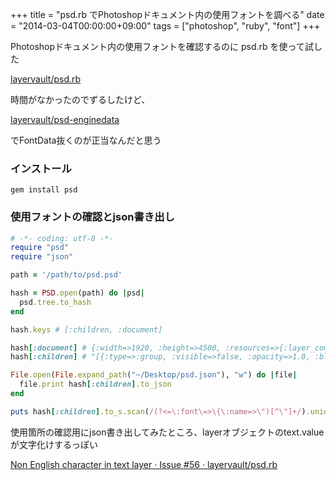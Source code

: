 +++
title = "psd.rb でPhotoshopドキュメント内の使用フォントを調べる"
date = "2014-03-04T00:00:00+09:00"
tags = ["photoshop", "ruby", "font"]
+++

Photoshopドキュメント内の使用フォントを確認するのに psd.rb を使って試した

[layervault/psd.rb](https://github.com/layervault/psd.rb)

時間がなかったのでずるしたけど、

[layervault/psd-enginedata](https://github.com/layervault/psd-enginedata)

でFontData抜くのが正当なんだと思う

### インストール

```
gem install psd
```

### 使用フォントの確認とjson書き出し

```ruby
# -*- coding: utf-8 -*-
require "psd"
require "json"

path = '/path/to/psd.psd'

hash = PSD.open(path) do |psd|
  psd.tree.to_hash
end

hash.keys # [:children, :document]

hash[:document] # {:width=>1920, :height=>4500, :resources=>{:layer_comps=>[], :guides=>[{:location=>460, :direction=>"vertical"}, {:location=>1460, :direction=>"vertical"}, {:location=>550, :direction=>"horizontal"}, {:location=>2092, :direction=>"vertical"}, {:location=>2091, :direction=>"vertical"}, {:location=>1210, :direction=>"horizontal"}, {:location=>510, :direction=>"vertical"}, {:location=>525, :direction=>"vertical"}, {:location=>1410, :direction=>"vertical"}, {:location=>1395, :direction=>"vertical"}, {:location=>960, :direction=>"vertical"}], :slices=>[{:id=>0, :group_id=>0, :origin=>"autoGenerated", :associated_layer_id=>nil, :name=>"", :type=>"Img ", :bounds=>{:left=>0, :top=>0, :right=>1920, :bottom=>4500}, :url=>"", :target=>"", :message=>"", :alt=>"", :cell_text_is_html=>true, :cell_text=>"", :horizontal_alignment=>"default", :vertical_alignment=>"default", :color=>nil, :outset=>{:top=>0, :left=>0, :bottom=>0, :right=>0}}]}}
hash[:children] # "[{:type=>:group, :visible=>false, :opacity=>1.0, :blending_mode=>\"passthru\", :name=>\"グループ１\", :left=>-109, :right=>1920, :top=>-155, :bottom=>2300, :height=>2455, :width=>2029, :children=>[{:type=>:group, :visible=>true, :opacity=>1.0, :blending_mode=>\"passthru\", :name=>\"あ icon\", :left=>694, :right=>1285, :top=>328, :bottom=>656, :height=>328, :width=>591, :children=>[{:type=>:layer, :visible=>true, :opacity=>1.0, :blending_mode=>\"normal\", :name=>\"あ pict\", :left=>773, :right=>811, :top=>463, :bottom=>512, :height=>49, :width=>38, :text=>nil, :ref_x=>775.0, :ref_y=>465.0, :mask=>{}, :image=>{:width=>38, :height=>49, :channels=>[{:id=>-1, :length=>841}, {:id=>0, :length=>1197}, {:id=>1, :length=>1240}, {:id=>2, :length=>1117}]}}, {:type=>:layer, :visible=>true, :opacity=>1.0, :blending_mode=>\"normal\", :name=>\"あ pict 8\", :left=>715, :right=>753, :top=>607, :bottom=>656, :height=>49, :width=>38, :text=>nil, :ref_x=>717.0, :ref_y=>609.0, :mask=>{}, :image=>{"........

File.open(File.expand_path("~/Desktop/psd.json"), "w") do |file|
  file.print hash[:children].to_json
end

puts hash[:children].to_s.scan(/(?<=\:font\=>\{\:name=>\")[^\"]+/).uniq.sort
```

使用箇所の確認用にjson書き出してみたところ、layerオブジェクトのtext.valueが文字化けするっぽい

[Non English character in text layer · Issue #56 · layervault/psd.rb](https://github.com/layervault/psd.rb/issues/56)